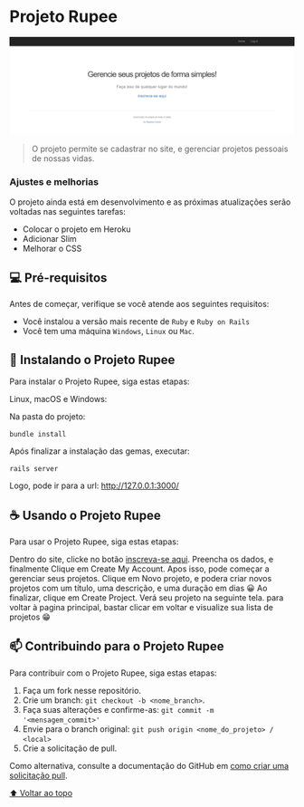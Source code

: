 # Projeto Rupee

![Home](https://raw.githubusercontent.com/NayanaLoivos/Projeto-rupee/readme/img/Home%20Screenshot.png)

> O projeto permite se cadastrar no site, e gerenciar projetos pessoais de nossas vidas.

### Ajustes e melhorias

O projeto ainda está em desenvolvimento e as próximas atualizações serão voltadas nas seguintes tarefas:

-   Colocar o projeto em Heroku
-   Adicionar Slim
-   Melhorar o CSS

## 💻  Pré-requisitos

Antes de começar, verifique se você atende aos seguintes requisitos:

-   Você instalou a versão mais recente de  `Ruby` e `Ruby on Rails`
-   Você tem uma máquina  `Windows`, `Linux` ou `Mac`.

## 🚀  Instalando o Projeto Rupee

Para instalar o Projeto Rupee, siga estas etapas:

Linux, macOS e Windows:

Na pasta do projeto:
```
bundle install
```
Após finalizar a instalação das gemas, executar:
```
rails server
```
Logo, pode ir para a url:  http://127.0.0.1:3000/


## ☕  Usando o Projeto Rupee

Para usar o Projeto Rupee, siga estas etapas:

Dentro do site, clicke no botão [inscreva-se aqui](http://127.0.0.1:3000/signup). Preencha os dados, e finalmente Clique em Create My Account.
Apos isso, pode começar a gerenciar seus projetos.
Clique em Novo projeto, e podera criar novos projetos com um título, uma descrição, e uma duração em dias 😀
Ao finalizar, clique em Create Project.
Verá seu projeto na seguinte tela. 
para voltar à pagina principal, bastar clicar em voltar e visualize sua lista de projetos 😁


## 📫  Contribuindo para o Projeto Rupee

Para contribuir com o Projeto Rupee, siga estas etapas:

1.  Faça um fork nesse repositório.
2.  Crie um branch:  `git checkout -b <nome_branch>`.
3.  Faça suas alterações e confirme-as:  `git commit -m '<mensagem_commit>'`
4.  Envie para o branch original:  `git push origin <nome_do_projeto> / <local>`
5.  Crie a solicitação de pull.

Como alternativa, consulte a documentação do GitHub em  [como criar uma solicitação pull](https://help.github.com/en/github/collaborating-with-issues-and-pull-requests/creating-a-pull-request).


[⬆  Voltar ao topo](https://github.com/NayanaLoivos/Projeto-rupee/tree/main#readme)